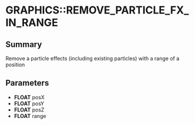 # GRAPHICS::REMOVE_PARTICLE_FX_IN_RANGE

## Summary
Remove a particle effects (including existing particles) with a range of a position

## Parameters
* **FLOAT** posX
* **FLOAT** posY
* **FLOAT** posZ
* **FLOAT** range